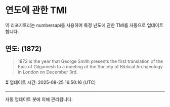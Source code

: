 
# 연도에 관한 TMI

이 리포지토리는 numbersapi를 사용하여 특정 년도에 관한 TMI를 자동으로 업데이트합니다.

## 연도: (1872)
> 1872 is the year that George Smith presents the first translation of the Epic of Gilgamesh to a meeting of the Society of Biblical Archaeology in London on December 3rd.

⏳ 업데이트 시간: 2025-08-25 16:50:16 (UTC)

---
자동 업데이트 봇에 의해 관리됩니다.
